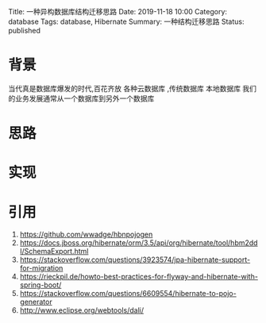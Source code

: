 Title: 一种异构数据库结构迁移思路
Date: 2019-11-18 10:00
Category: database
Tags: database, Hibernate
Summary:  一种结构迁移思路
Status: published

# 背景

当代真是数据库爆发的时代,百花齐放
各种云数据库 ,传统数据库
本地数据库 我们的业务发展通常从一个数据库到另外一个数据库


# 思路

# 实现

# 引用


1. https://github.com/wwadge/hbnpojogen
2. https://docs.jboss.org/hibernate/orm/3.5/api/org/hibernate/tool/hbm2ddl/SchemaExport.html
3. https://stackoverflow.com/questions/3923574/jpa-hibernate-support-for-migration
4. https://rieckpil.de/howto-best-practices-for-flyway-and-hibernate-with-spring-boot/
5. https://stackoverflow.com/questions/6609554/hibernate-to-pojo-generator
6. http://www.eclipse.org/webtools/dali/

